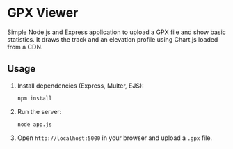 # GPX Viewer

Simple Node.js and Express application to upload a GPX file and show basic statistics.
It draws the track and an elevation profile using Chart.js loaded from a CDN.

## Usage

1. Install dependencies (Express, Multer, EJS):
   ```bash
   npm install
   ```
2. Run the server:
   ```bash
   node app.js
   ```
3. Open `http://localhost:5000` in your browser and upload a `.gpx` file.
